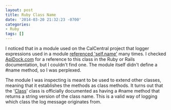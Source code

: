 ```yaml
---
layout: post
title: Ruby Class Name
date: '2014-03-20 21:32:23 -0700'
categories:
- Ruby
tags: []
---
```


I noticed that in a module used on the CalCentral project that logger
expressions used in a module [referenced 'self.name'] many times. I checked
[ApiDock.com] for a reference to this class in the Ruby or Rails documentation,
but I couldn't find one. The module itself didn't define a #name method, so I
was perplexed.

The module I was inspecting is meant to be used to extend other classes, meaning
that it establishes the methods as class methods. It turns out that the
'[Class]' class is officially documented as having a #name method that returns
a string version of the class name. This is a valid way of logging which class
the log message originates from.

[referenced 'self.name']: https://github.com/ets-berkeley-edu/calcentral/blob/cf1af27e53367c24e7769a8655d7014286f08ed0/lib/cache/cacheable.rb#L33
[ApiDock.com]: http://apidock.com/ruby
[Class]: http://www.ruby-doc.org/core-2.1.1/Module.html#method-i-name
